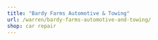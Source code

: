 ```yaml
---
title: "Bardy Farms Automotive & Towing"
url: /warren/bardy-farms-automotive-and-towing/
shop: car repair
---
```

